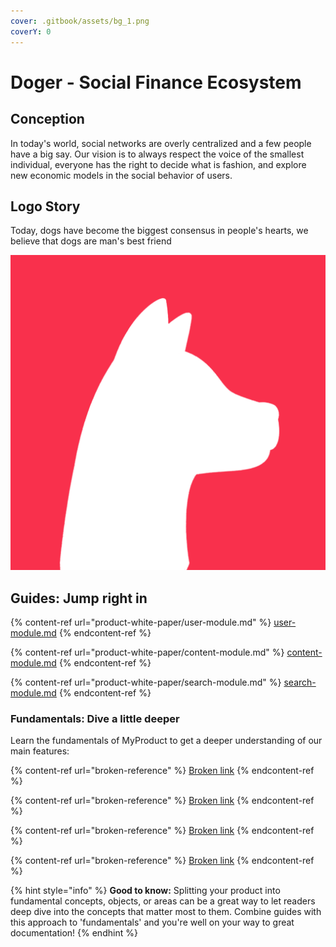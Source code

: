 ```yaml
---
cover: .gitbook/assets/bg_1.png
coverY: 0
---
```


# Doger -  Social Finance Ecosystem

## Conception

In today's world, social networks are overly centralized and a few people have a big say. Our vision is to always respect the voice of the smallest individual, everyone has the right to decide what is fashion, and explore new economic models in the social behavior of users.

## Logo Story

Today, dogs have become the biggest consensus in people's hearts, we believe that dogs are man's best friend

![Doger Logo](.gitbook/assets/logo.png)

## Guides: Jump right in

{% content-ref url="product-white-paper/user-module.md" %}
[user-module.md](product-white-paper/user-module.md)
{% endcontent-ref %}

{% content-ref url="product-white-paper/content-module.md" %}
[content-module.md](product-white-paper/content-module.md)
{% endcontent-ref %}

{% content-ref url="product-white-paper/search-module.md" %}
[search-module.md](product-white-paper/search-module.md)
{% endcontent-ref %}

### Fundamentals: Dive a little deeper

Learn the fundamentals of MyProduct to get a deeper understanding of our main features:

{% content-ref url="broken-reference" %}
[Broken link](broken-reference)
{% endcontent-ref %}

{% content-ref url="broken-reference" %}
[Broken link](broken-reference)
{% endcontent-ref %}

{% content-ref url="broken-reference" %}
[Broken link](broken-reference)
{% endcontent-ref %}

{% content-ref url="broken-reference" %}
[Broken link](broken-reference)
{% endcontent-ref %}

{% hint style="info" %}
**Good to know:** Splitting your product into fundamental concepts, objects, or areas can be a great way to let readers deep dive into the concepts that matter most to them. Combine guides with this approach to 'fundamentals' and you're well on your way to great documentation!
{% endhint %}
